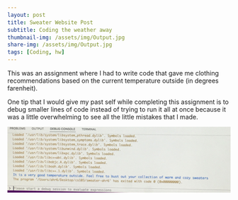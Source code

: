 ```yaml
---
layout: post
title: Sweater Website Post 
subtitle: Coding the weather away
thumbnail-img: /assets/img/Output.jpg
share-img: /assets/img/Output.jpg
tags: [Coding, hw]
---
```

This was an assignment where I had to write code that gave me clothing recommendations based on the current temperature outside (in degrees farenheit). 

One tip that I would give my past self while completing this assignment is to debug smaller lines of code instead of trying to run it all at once because it was a little overwhelming to see all the little mistakes that I made. 



![Output](/assets/img/Output.jpg "Output")







